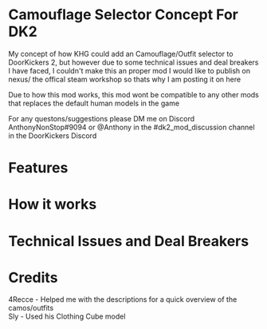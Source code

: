 # Camouflage Selector Concept For DK2

My concept of how KHG could add an Camouflage/Outfit selector to DoorKickers 2, but however due to some technical issues and deal breakers I have faced, I couldn't make this an proper mod I would like to publish on nexus/ the offical steam workshop so thats why I am posting it on here

Due to how this mod works, this mod wont be compatible to any other mods that replaces the default human models in the game

For any questons/suggestions please DM me on Discord AnthonyNonStop#9094 or @Anthony in the #dk2_mod_discussion channel in the DoorKickers Discord

# Features

# How it works

# Technical Issues and Deal Breakers

# Credits

4Recce - Helped me with the descriptions for a quick overview of the camos/outfits <br />
Sly - Used his Clothing Cube model <br />
